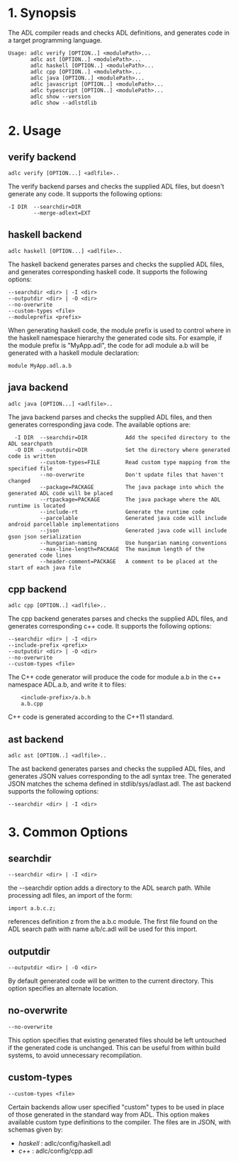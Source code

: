 # 1. Synopsis

The ADL compiler reads and checks ADL definitions, and generates code
in a target programming language.

```
Usage: adlc verify [OPTION..] <modulePath>...
       adlc ast [OPTION..] <modulePath>...
       adlc haskell [OPTION..] <modulePath>...
       adlc cpp [OPTION..] <modulePath>...
       adlc java [OPTION..] <modulePath>...
       adlc javascript [OPTION..] <modulePath>...
       adlc typescript [OPTION..] <modulePath>...
       adlc show --version
       adlc show --adlstdlib
```

# 2. Usage
## verify backend

    adlc verify [OPTION...] <adlfile>..

The verify backend parses and checks the supplied ADL files, but
doesn't generate any code. It supports the following options:

```
-I DIR  --searchdir=DIR
        --merge-adlext=EXT
```

## haskell backend

    adlc haskell [OPTION...] <adlfile>..

The haskell backend generates parses and checks the supplied ADL
files, and generates corresponding haskell code. It supports the
following options:

    --searchdir <dir> | -I <dir>
    --outputdir <dir> | -O <dir>
    --no-overwrite
    --custom-types <file>
    --moduleprefix <prefix>

When generating haskell code, the module prefix is used to control
where in the haskell namespace hierarchy the generated code sits. For
example, if the module prefix is "MyApp.adl", the code for adl module
a.b will be generated with a haskell module declaration:

    module MyApp.adl.a.b

## java backend

    adlc java [OPTION...] <adlfile>..

The java backend parses and checks the supplied ADL files, and
then generates corresponding java code. The available options are:

```
  -I DIR  --searchdir=DIR            Add the specifed directory to the ADL searchpath
  -O DIR  --outputdir=DIR            Set the directory where generated code is written
          --custom-types=FILE        Read custom type mapping from the specified file
          --no-overwrite             Don't update files that haven't changed
          --package=PACKAGE          The java package into which the generated ADL code will be placed
          --rtpackage=PACKAGE        The java package where the ADL runtime is located
          --include-rt               Generate the runtime code
          --parcelable               Generated java code will include android parcellable implementations
          --json                     Generated java code will include gson json serialization
          --hungarian-naming         Use hungarian naming conventions
          --max-line-length=PACKAGE  The maximum length of the generated code lines
          --header-comment=PACKAGE   A comment to be placed at the start of each java file
```

## cpp backend

    adlc cpp [OPTION..] <adlfile>..

The cpp backend generates parses and checks the supplied ADL
files, and generates corresponding c++ code. It supports the
following options:

    --searchdir <dir> | -I <dir>
    --include-prefix <prefix>
    --outputdir <dir> | -O <dir>
    --no-overwrite
    --custom-types <file>

The C++ code generator will produce the code for module a.b in the
c++ namespace ADL.a.b, and write it to files:

        <include-prefix>/a.b.h
        a.b.cpp

C++ code is generated according to the C++11 standard.

## ast backend

    adlc ast [OPTION..] <adlfile>..

The ast backend generates parses and checks the supplied ADL files,
and generates JSON values corresponding to the adl syntax tree. The
generated JSON matches the schema defined in stdlib/sys/adlast.adl.
The ast backend supports the following options:

    --searchdir <dir> | -I <dir>

# 3. Common Options

## searchdir

    --searchdir <dir> | -I <dir>

the --searchdir option adds a directory to the ADL search path. While
processing adl files, an import of the form:

    import a.b.c.z;

references definition z from the a.b.c module. The first file found on
the ADL search path with name a/b/c.adl will be used for this import.

##  outputdir

    --outputdir <dir> | -O <dir>

By default generated code will be written to the current
directory. This option specifies an alternate location.

## no-overwrite

    --no-overwrite

This option specifies that existing generated files should be left
untouched if the generated code is unchanged. This can be useful from
within build systems, to avoid unnecessary recompilation.

## custom-types

    --custom-types <file>

Certain backends allow user specified "custom" types to be used in
place of those generated in the standard way from ADL.  This option
makes available custom type definitions to the compiler. The files are
in JSON, with schemas given by:

* *haskell* : adlc/config/haskell.adl
* *c++*     : adlc/config/cpp.adl
